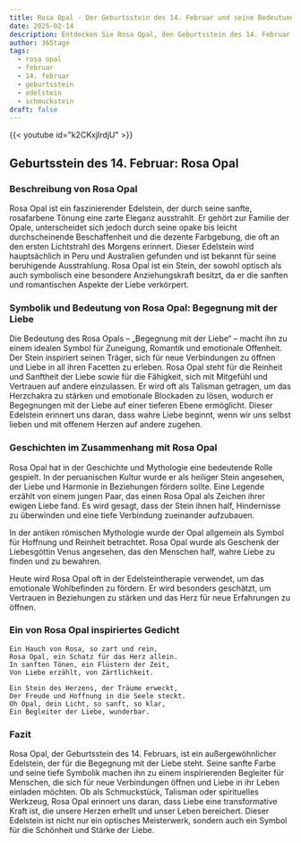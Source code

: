 ```yaml
---
title: Rosa Opal - Der Geburtsstein des 14. Februar und seine Bedeutung
date: 2025-02-14
description: Entdecken Sie Rosa Opal, den Geburtsstein des 14. Februar, der Begegnung mit der Liebe symbolisiert. Seine Symbolik und Geschichte werden Sie inspirieren.
author: 365tage
tags:
  - rosa opal
  - februar
  - 14. februar
  - geburtsstein
  - edelstein
  - schmuckstein
draft: false
---
```


{{< youtube id="k2CKxjIrdjU" >}}

## Geburtsstein des 14. Februar: Rosa Opal

### Beschreibung von Rosa Opal

Rosa Opal ist ein faszinierender Edelstein, der durch seine sanfte, rosafarbene Tönung eine zarte Eleganz ausstrahlt. Er gehört zur Familie der Opale, unterscheidet sich jedoch durch seine opake bis leicht durchscheinende Beschaffenheit und die dezente Farbgebung, die oft an den ersten Lichtstrahl des Morgens erinnert. Dieser Edelstein wird hauptsächlich in Peru und Australien gefunden und ist bekannt für seine beruhigende Ausstrahlung. Rosa Opal ist ein Stein, der sowohl optisch als auch symbolisch eine besondere Anziehungskraft besitzt, da er die sanften und romantischen Aspekte der Liebe verkörpert.

### Symbolik und Bedeutung von Rosa Opal: Begegnung mit der Liebe

Die Bedeutung des Rosa Opals – „Begegnung mit der Liebe“ – macht ihn zu einem idealen Symbol für Zuneigung, Romantik und emotionale Offenheit. Der Stein inspiriert seinen Träger, sich für neue Verbindungen zu öffnen und Liebe in all ihren Facetten zu erleben. Rosa Opal steht für die Reinheit und Sanftheit der Liebe sowie für die Fähigkeit, sich mit Mitgefühl und Vertrauen auf andere einzulassen. Er wird oft als Talisman getragen, um das Herzchakra zu stärken und emotionale Blockaden zu lösen, wodurch er Begegnungen mit der Liebe auf einer tieferen Ebene ermöglicht. Dieser Edelstein erinnert uns daran, dass wahre Liebe beginnt, wenn wir uns selbst lieben und mit offenem Herzen auf andere zugehen.

### Geschichten im Zusammenhang mit Rosa Opal

Rosa Opal hat in der Geschichte und Mythologie eine bedeutende Rolle gespielt. In der peruanischen Kultur wurde er als heiliger Stein angesehen, der Liebe und Harmonie in Beziehungen fördern sollte. Eine Legende erzählt von einem jungen Paar, das einen Rosa Opal als Zeichen ihrer ewigen Liebe fand. Es wird gesagt, dass der Stein ihnen half, Hindernisse zu überwinden und eine tiefe Verbindung zueinander aufzubauen.

In der antiken römischen Mythologie wurde der Opal allgemein als Symbol für Hoffnung und Reinheit betrachtet. Rosa Opal wurde als Geschenk der Liebesgöttin Venus angesehen, das den Menschen half, wahre Liebe zu finden und zu bewahren.

Heute wird Rosa Opal oft in der Edelsteintherapie verwendet, um das emotionale Wohlbefinden zu fördern. Er wird besonders geschätzt, um Vertrauen in Beziehungen zu stärken und das Herz für neue Erfahrungen zu öffnen.

### Ein von Rosa Opal inspiriertes Gedicht

```
Ein Hauch von Rosa, so zart und rein,  
Rosa Opal, ein Schatz für das Herz allein.  
In sanften Tönen, ein Flüstern der Zeit,  
Von Liebe erzählt, von Zärtlichkeit.  

Ein Stein des Herzens, der Träume erweckt,  
Der Freude und Hoffnung in die Seele steckt.  
Oh Opal, dein Licht, so sanft, so klar,  
Ein Begleiter der Liebe, wunderbar.  
```

### Fazit

Rosa Opal, der Geburtsstein des 14. Februars, ist ein außergewöhnlicher Edelstein, der für die Begegnung mit der Liebe steht. Seine sanfte Farbe und seine tiefe Symbolik machen ihn zu einem inspirierenden Begleiter für Menschen, die sich für neue Verbindungen öffnen und Liebe in ihr Leben einladen möchten. Ob als Schmuckstück, Talisman oder spirituelles Werkzeug, Rosa Opal erinnert uns daran, dass Liebe eine transformative Kraft ist, die unsere Herzen erhellt und unser Leben bereichert. Dieser Edelstein ist nicht nur ein optisches Meisterwerk, sondern auch ein Symbol für die Schönheit und Stärke der Liebe.